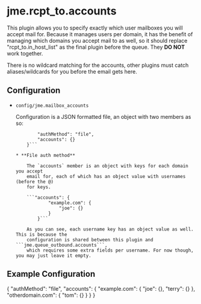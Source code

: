jme.rcpt_to.accounts
========

This plugin allows you to specify exactly which user mailboxes you will accept mail for.
Because it manages users per domain, it has the benefit of managing which domains
you accept mail to as well, so it should replace "rcpt_to.in_host_list" as the final plugin
before the queue. They **DO NOT** work together.

There is no wildcard matching for the accounts, other plugins must catch
aliases/wildcards for you before the email gets here.

Configuration
-------------

* `config/jme.mailbox_accounts`

    Configuration is a JSON formatted file, an object with two members as so:

    ```{
    		"authMethod": "file",
    		"accounts": {}
    	}```

    * **File auth method**

    	The `accounts` member is an object with keys for each domain you accept
    	email for, each of which has an object value with usernames (before the @)
    	for keys.

	    ```"accounts": {
	    		"example.com": {
	    			"joe": {}
	    		}
	    	}```

	    As you can see, each username key has an object value as well. This is because the
	    configuration is shared between this plugin and ```jme.queue_outbound.accounts```,
	    which requires some extra fields per username. For now though, you may just leave it empty.

Example Configuration
-------------
{
	"authMethod": "file",
	"accounts": {
		"example.com": {
			"joe": {},
			"terry": {}
		},
		"otherdomain.com": {
			"tom": {}
		}
	}
}
